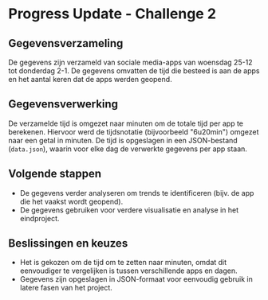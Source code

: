 # Progress Update - Challenge 2

## Gegevensverzameling

De gegevens zijn verzameld van sociale media-apps van woensdag 25-12 tot donderdag 2-1. De gegevens omvatten de tijd die besteed is aan de apps en het aantal keren dat de apps werden geopend.

## Gegevensverwerking

De verzamelde tijd is omgezet naar minuten om de totale tijd per app te berekenen. Hiervoor werd de tijdsnotatie (bijvoorbeeld "6u20min") omgezet naar een getal in minuten. De tijd is opgeslagen in een JSON-bestand (`data.json`), waarin voor elke dag de verwerkte gegevens per app staan.

## Volgende stappen

- De gegevens verder analyseren om trends te identificeren (bijv. de app die het vaakst wordt geopend).
- De gegevens gebruiken voor verdere visualisatie en analyse in het eindproject.

## Beslissingen en keuzes

- Het is gekozen om de tijd om te zetten naar minuten, omdat dit eenvoudiger te vergelijken is tussen verschillende apps en dagen.
- Gegevens zijn opgeslagen in JSON-formaat voor eenvoudig gebruik in latere fasen van het project.
